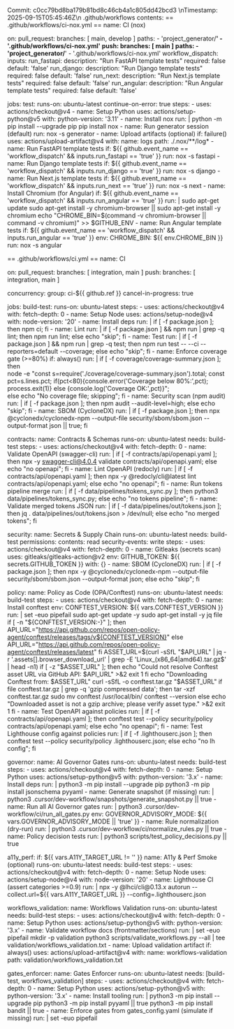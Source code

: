 Commit: c0cc79bd8ba179b81bd8c46cb4a1c805dd42bcd3
\nTimestamp: 2025-09-15T05:45:46Z\n
.github/workflows contents:
== .github/workflows/ci-nox.yml ==
name: CI (nox)

on:
  pull_request:
    branches: [ main, develop ]
    paths:
      - 'project_generator/**'
      - '.github/workflows/ci-nox.yml'
  push:
    branches: [ main ]
    paths:
      - 'project_generator/**'
      - '.github/workflows/ci-nox.yml'
  workflow_dispatch:
    inputs:
      run_fastapi:
        description: "Run FastAPI template tests"
        required: false
        default: 'false'
      run_django:
        description: "Run Django template tests"
        required: false
        default: 'false'
      run_next:
        description: "Run Next.js template tests"
        required: false
        default: 'false'
      run_angular:
        description: "Run Angular template tests"
        required: false
        default: 'false'

jobs:
  test:
    runs-on: ubuntu-latest
    continue-on-error: true
    steps:
      - uses: actions/checkout@v4
      - name: Setup Python
        uses: actions/setup-python@v5
        with:
          python-version: '3.11'
      - name: Install nox
        run: |
          python -m pip install --upgrade pip
          pip install nox
      - name: Run generator session (default)
        run: nox -s generator
      - name: Upload artifacts (optional)
        if: failure()
        uses: actions/upload-artifact@v4
        with:
          name: logs
          path: ./.nox/**/log*
      - name: Run FastAPI template tests
        if: ${{ github.event_name == 'workflow_dispatch' && inputs.run_fastapi == 'true' }}
        run: nox -s fastapi
      - name: Run Django template tests
        if: ${{ github.event_name == 'workflow_dispatch' && inputs.run_django == 'true' }}
        run: nox -s django
      - name: Run Next.js template tests
        if: ${{ github.event_name == 'workflow_dispatch' && inputs.run_next == 'true' }}
        run: nox -s next
      - name: Install Chromium (for Angular)
        if: ${{ github.event_name == 'workflow_dispatch' && inputs.run_angular == 'true' }}
        run: |
          sudo apt-get update
          sudo apt-get install -y chromium-browser || sudo apt-get install -y chromium
          echo "CHROME_BIN=$(command -v chromium-browser || command -v chromium)" >> $GITHUB_ENV
      - name: Run Angular template tests
        if: ${{ github.event_name == 'workflow_dispatch' && inputs.run_angular == 'true' }}
        env:
          CHROME_BIN: ${{ env.CHROME_BIN }}
        run: nox -s angular


== .github/workflows/ci.yml ==
name: CI

on:
  pull_request:
    branches: [ integration, main ]
  push:
    branches: [ integration, main ]

concurrency:
  group: ci-${{ github.ref }}
  cancel-in-progress: true

jobs:
  build-test:
    runs-on: ubuntu-latest
    steps:
      - uses: actions/checkout@v4
        with:
          fetch-depth: 0
      - name: Setup Node
        uses: actions/setup-node@v4
        with:
          node-version: '20'
      - name: Install deps
        run: |
          if [ -f package.json ]; then npm ci; fi
      - name: Lint
        run: |
          if [ -f package.json ] && npm run | grep -q lint; then npm run lint; else echo "skip"; fi
      - name: Test
        run: |
          if [ -f package.json ] && npm run | grep -q test; then npm run test -- --ci --reporters=default --coverage; else echo "skip"; fi
      - name: Enforce coverage gate (>=80%)
        if: always()
        run: |
          if [ -f coverage/coverage-summary.json ]; then \
            node -e "const s=require('./coverage/coverage-summary.json').total; const pct=s.lines.pct; if(pct<80){console.error('Coverage below 80%:',pct); process.exit(1)} else {console.log('Coverage OK:',pct)}"; \
          else echo "No coverage file; skipping"; fi
      - name: Security scan (npm audit)
        run: |
          if [ -f package.json ]; then npm audit --audit-level=high; else echo "skip"; fi
      - name: SBOM (CycloneDX)
        run: |
          if [ -f package.json ]; then npx @cyclonedx/cyclonedx-npm --output-file security/sbom/sbom.json --output-format json || true; fi

  contracts:
    name: Contracts & Schemas
    runs-on: ubuntu-latest
    needs: build-test
    steps:
      - uses: actions/checkout@v4
        with:
          fetch-depth: 0
      - name: Validate OpenAPI (swagger-cli)
        run: |
          if [ -f contracts/api/openapi.yaml ]; then npx -y swagger-cli@4.0.4 validate contracts/api/openapi.yaml; else echo "no openapi"; fi
      - name: Lint OpenAPI (redocly)
        run: |
          if [ -f contracts/api/openapi.yaml ]; then npx -y @redocly/cli@latest lint contracts/api/openapi.yaml; else echo "no openapi"; fi
      - name: Run tokens pipeline merge
        run: |
          if [ -f data/pipelines/tokens_sync.py ]; then python3 data/pipelines/tokens_sync.py; else echo "no tokens pipeline"; fi
      - name: Validate merged tokens JSON
        run: |
          if [ -f data/pipelines/out/tokens.json ]; then jq . data/pipelines/out/tokens.json > /dev/null; else echo "no merged tokens"; fi

  security:
    name: Secrets & Supply Chain
    runs-on: ubuntu-latest
    needs: build-test
    permissions:
      contents: read
      security-events: write
    steps:
      - uses: actions/checkout@v4
        with:
          fetch-depth: 0
      - name: Gitleaks (secrets scan)
        uses: gitleaks/gitleaks-action@v2
        env:
          GITHUB_TOKEN: ${{ secrets.GITHUB_TOKEN }}
        with: {}
      - name: SBOM (CycloneDX)
        run: |
          if [ -f package.json ]; then npx -y @cyclonedx/cyclonedx-npm --output-file security/sbom/sbom.json --output-format json; else echo "skip"; fi

  policy:
    name: Policy as Code (OPA/Conftest)
    runs-on: ubuntu-latest
    needs: build-test
    steps:
      - uses: actions/checkout@v4
        with:
          fetch-depth: 0
      - name: Install conftest
        env:
          CONFTEST_VERSION: ${{ vars.CONFTEST_VERSION }}
        run: |
          set -euo pipefail
          sudo apt-get update -y
          sudo apt-get install -y jq file
          if [ -n "${CONFTEST_VERSION:-}" ]; then
            API_URL="https://api.github.com/repos/open-policy-agent/conftest/releases/tags/v${CONFTEST_VERSION}"
          else
            API_URL="https://api.github.com/repos/open-policy-agent/conftest/releases/latest"
          fi
          ASSET_URL=$(curl -sSfL "$API_URL" | jq -r '.assets[].browser_download_url' | grep -E 'Linux_(x86_64|amd64)\.tar\.gz$' | head -n1)
          if [ -z "$ASSET_URL" ]; then
            echo "Could not resolve Conftest asset URL via GitHub API: $API_URL" >&2
            exit 1
          fi
          echo "Downloading Conftest from: $ASSET_URL"
          curl -sSfL -o conftest.tar.gz "$ASSET_URL"
          if file conftest.tar.gz | grep -q 'gzip compressed data'; then
            tar -xzf conftest.tar.gz
            sudo mv conftest /usr/local/bin/
            conftest --version
          else
            echo "Downloaded asset is not a gzip archive; please verify asset type." >&2
            exit 1
          fi
      - name: Test OpenAPI against policies
        run: |
          if [ -f contracts/api/openapi.yaml ]; then conftest test --policy security/policy contracts/api/openapi.yaml; else echo "no openapi"; fi
      - name: Test Lighthouse config against policies
        run: |
          if [ -f .lighthouserc.json ]; then conftest test --policy security/policy .lighthouserc.json; else echo "no lh config"; fi

  governor:
    name: AI Governor Gates
    runs-on: ubuntu-latest
    needs: build-test
    steps:
      - uses: actions/checkout@v4
        with:
          fetch-depth: 0
      - name: Setup Python
        uses: actions/setup-python@v5
        with:
          python-version: '3.x'
      - name: Install deps
        run: |
          python3 -m pip install --upgrade pip
          python3 -m pip install jsonschema pyyaml
      - name: Generate snapshot (if missing)
        run: |
          python3 .cursor/dev-workflow/snapshots/generate_snapshot.py || true
      - name: Run all AI Governor gates
        run: |
          python3 .cursor/dev-workflow/ci/run_all_gates.py
        env:
          GOVERNOR_ADVISORY_MODE: ${{ vars.GOVERNOR_ADVISORY_MODE || 'true' }}
      - name: Rule normalization (dry-run)
        run: |
          python3 .cursor/dev-workflow/ci/normalize_rules.py || true
      - name: Policy decision tests
        run: |
          python3 scripts/test_policy_decisions.py || true

  a11y_perf:
    if: ${{ vars.A11Y_TARGET_URL != '' }}
    name: A11y & Perf Smoke (optional)
    runs-on: ubuntu-latest
    needs: build-test
    steps:
      - uses: actions/checkout@v4
        with:
          fetch-depth: 0
      - name: Setup Node
        uses: actions/setup-node@v4
        with:
          node-version: '20'
      - name: Lighthouse CI (assert categories >=0.9)
        run: |
          npx -y @lhci/cli@0.13.x autorun --collect.url=${{ vars.A11Y_TARGET_URL }} --config=.lighthouserc.json

  workflows_validation:
    name: Workflows Validation
    runs-on: ubuntu-latest
    needs: build-test
    steps:
      - uses: actions/checkout@v4
        with:
          fetch-depth: 0
      - name: Setup Python
        uses: actions/setup-python@v5
        with:
          python-version: '3.x'
      - name: Validate workflow docs (frontmatter/sections)
        run: |
          set -euo pipefail
          mkdir -p validation
          python3 scripts/validate_workflows.py --all | tee validation/workflows_validation.txt
      - name: Upload validation artifact
        if: always()
        uses: actions/upload-artifact@v4
        with:
          name: workflows-validation
          path: validation/workflows_validation.txt

  gates_enforcer:
    name: Gates Enforcer
    runs-on: ubuntu-latest
    needs: [build-test, workflows_validation]
    steps:
      - uses: actions/checkout@v4
        with:
          fetch-depth: 0
      - name: Setup Python
        uses: actions/setup-python@v5
        with:
          python-version: '3.x'
      - name: Install tooling
        run: |
          python3 -m pip install --upgrade pip
          python3 -m pip install pyyaml || true
          python3 -m pip install bandit || true
      - name: Enforce gates from gates_config.yaml (simulate if missing)
        run: |
          set -euo pipefail

